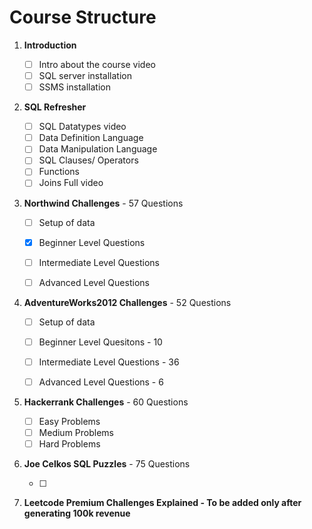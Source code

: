 # Course Structure

1. **Introduction**
   - [ ] Intro about the course video
   - [ ] SQL server installation 
   - [ ] SSMS installation
2. **SQL Refresher**
   - [ ] SQL Datatypes video
   - [ ] Data Definition Language
   - [ ] Data Manipulation Language
   - [ ] SQL Clauses/ Operators
   - [ ] Functions
   - [ ] Joins Full video
3. **Northwind Challenges** - 57 Questions

   - [ ] Setup of data

   - [x] Beginner Level Questions

   - [ ] Intermediate Level Questions

   - [ ] Advanced Level Questions

4. **AdventureWorks2012 Challenges** - 52 Questions

   - [ ] Setup of data

   - [ ] Beginner Level Quesitons - 10
   - [ ] Intermediate Level Questions - 36
   - [ ] Advanced Level Questions - 6

5. **Hackerrank Challenges** - 60 Questions

   - [ ] Easy Problems
   - [ ] Medium Problems
   - [ ] Hard Problems

6. **Joe Celkos SQL Puzzles** - 75 Questions

   - [ ] 

7. **Leetcode Premium Challenges Explained - To be added only after generating 100k revenue**

